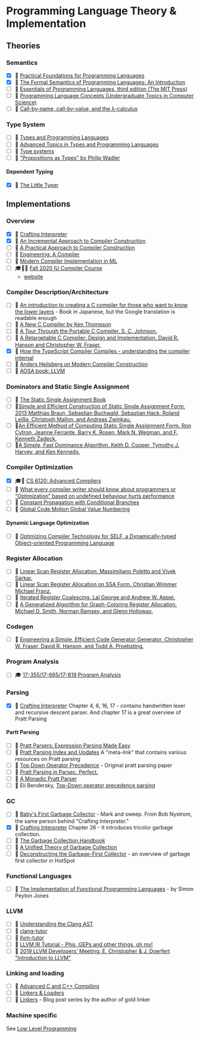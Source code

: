 # Programming Language Theory & Implementation
## Theories
### Semantics
- [x] 📘 [Practical Foundations for Programming Languages](http://www.cs.cmu.edu/~rwh/pfpl/)
- [x] 📘 [The Formal Semantics of Programming Languages: An Introduction](https://mitpress.mit.edu/books/formal-semantics-programming-languages)
- [ ] 📘 [Essentials of Programming Languages, third edition (The MIT Press)](https://www.amazon.com/Essentials-Programming-Languages-MIT-Press/dp/0262062798)
- [ ] 📘 [Programming Language Concepts (Undergraduate Topics in Computer Science)](https://www.amazon.com/Programming-Language-Concepts-Undergraduate-Computer/dp/1447141555)
- [ ] 📄 [Call-by-name, call-by-value, and the λ-calculus](https://homepages.inf.ed.ac.uk/gdp/publications/cbn_cbv_lambda.pdf)

### Type System
- [ ] 📘 [Types and Programming Languages](https://mitpress.mit.edu/books/types-and-programming-languages)
- [ ] 📘 [Advanced Topics in Types and Programming Languages](https://www.cis.upenn.edu/~bcpierce/attapl/)
- [ ] 📄 [Type systems](http://lucacardelli.name/papers/typesystems.pdf)
- [ ] 🎥 ["Propositions as Types" by Philip Wadler](https://www.youtube.com/watch?v=IOiZatlZtGU)

#### Dependent Typing
- [x] 📘 [The Little Typer](https://mitpress.mit.edu/books/little-typer)

## Implementations

### Overview
- [x] 📘 [Crafting Interpreter](http://www.craftinginterpreters.com/)
- [x] 📄 [An Incremental Approach to Compiler Construction](http://scheme2006.cs.uchicago.edu/11-ghuloum.pdf)
- [ ] 📘 [A Practical Approach to Compiler Construction](https://www.amazon.com/Practical-Approach-Compiler-Construction-Undergraduate/dp/3319527878)
- [ ] 📘 [Engineering: A Compiler](https://www.amazon.com/Engineering-Compiler-Keith-D-Cooper-dp-0128154128/dp/0128154128)
- [ ] 📘 [Modern Compiler Implementation in ML](https://www.amazon.com/Modern-Compiler-Implement-Andrew-Appel/dp/0521607647)
- [ ] 🎓🎥📘 [Fall 2020 IU Compiler Course](https://github.com/IUCompilerCourse/IU-P423-P523-E313-E513-Fall-2020)
    - [website](https://iucompilercourse.github.io/IU-P423-P523-E313-E513-Fall-2020/)

### Compiler Description/Architecture
- [ ] 📘 [An introduction to creating a C compiler for those who want to know the lower layers](https://www-sigbus-info.translate.goog/compilerbook?_x_tr_sl=auto&_x_tr_tl=en&_x_tr_hl=en) - Book in Japanese, but the Google translation is readable enough
- [ ] 📄 [A New C Compiler by Ken Thompson](http://c9x.me/compile/bib/new-c.pdf)
- [ ] 📄 [A Tour Through the Portable C Compiler. S. C. Johnson.](http://c9x.me/compile/bib/pcc-tour.pdf)
- [ ] 📘 [A Retargetable C Compiler: Design and Implementation. David R. Hanson and Christopher W. Fraser.](https://www.amazon.com/Retargetable-Compiler-Design-Implementation/dp/0805316701)
- [x] 🎥 [How the TypeScript Compiler Compiles - understanding the compiler internal](https://www.cs.cornell.edu/courses/cs6120/2020fa/self-guided/)
- [ ] 🎥 [Anders Hejlsberg on Modern Compiler Construction](https://channel9.msdn.com/Blogs/Seth-Juarez/Anders-Hejlsberg-on-Modern-Compiler-Construction)
- [ ] 📘 [AOSA book: LLVM](https://aosabook.org/en/llvm.html)

### Dominators and Static Single Assignment
- [ ] 📘 [The Static Single Assignment Book](http://ssabook.gforge.inria.fr/latest/book.pdf)
- [ ] 📄[Simple and Efficient Construction of Static Single Assignment Form. 2013 Matthias Braun, Sebastian Buchwald, Sebastian Hack, Roland Leißa, Christoph Mallon, and Andreas Zwinkau.](http://c9x.me/compile/bib/braun13cc.pdf)
- [ ] 📄[An Efficient Method of Computing Static Single Assignment Form. Ron Cytron, Jeanne Ferrante, Barry K. Rosen, Mark N. Wegman, and F. Kenneth Zadeck.](http://c9x.me/compile/bib/ssa.pdf)
- [ ] 📄[A Simple, Fast Dominance Algorithm. Keith D. Cooper, Tymothy J. Harvey, and Ken Kennedy.](http://c9x.me/compile/bib/quickdom.pdf)

### Compiler Optimization
- [x] 🎓🎥 [CS 6120: Advanced Compilers](https://www.cs.cornell.edu/courses/cs6120/2020fa/self-guided/)
- [ ] 📄 [What every compiler writer should know about programmers or “Optimization” based on undefined behaviour hurts performance](http://c9x.me/compile/bib/ubc.pdf)
- [ ] 📄 [Constant Propagation with Conditional Branches](http://c9x.me/compile/bib/constpropssa.pdf)
- [ ] 📄 [Global Code Motion Global Value Numbering](http://c9x.me/compile/bib/click-gvn.pdf)

#### Dynamic Language Optimization
- [ ] 📄 [Optimizing Compiler Technology for SELF, a Dynamically-typed Object-oriented Programming Language](https://dl.acm.org/doi/10.1145/74818.74831)

### Register Allocation
- [ ] 📄 [Linear Scan Register Allocation. Massimiliano Poletto and Vivek Sarkar.](http://c9x.me/compile/bib/linearscan.pdf)
- [ ] 📄 [Linear Scan Register Allocation on SSA Form. Christian Wimmer Michael Franz.](http://c9x.me/compile/bib/Wimmer10a.pdf)
- [ ] 📄 [Iterated Register Coalescing. Lal George and Andrew W. Appel.](http://c9x.me/compile/bib/irc.pdf)
- [ ] 📄 [A Generalized Algorithm for Graph-Coloring Register Allocation. Michael D. Smith, Norman Ramsey, and Glenn Holloway.](http://c9x.me/compile/bib/pcc-rega.pdf)

### Codegen
- [ ] 📄 [Engineering a Simple, Efficient Code Generator Generator. Christopher W. Fraser, David R. Hanson, and Todd A. Proebsting.](http://c9x.me/compile/bib/iburg.pdf)

### Program Analysis
- [ ] 🎓 [17-355/17-665/17-819 Program Analysis](http://www.cs.cmu.edu/~aldrich/courses/17-355-19sp/)

### Parsing
- [x] 📘 [Crafting Interpreter](http://www.craftinginterpreters.com/) Chapter 4, 6, 16, 17 - 
contains handwritten lexer and recursive descent parser. And chapter 17 is a great overview of Pratt Parsing

#### Partt Parsing
- [ ] 🔗 [Pratt Parsers: Expression Parsing Made Easy](http://journal.stuffwithstuff.com/2011/03/19/pratt-parsers-expression-parsing-made-easy/)
- [ ] 🔗 [Pratt Parsing Index and Updates](https://www.oilshell.org/blog/2017/03/31.html) A "meta-link" that contains various resources on Pratt parsing
- [ ] 🔗 [Top Down Operator Precedence](https://tdop.github.io/) - Original pratt parsing paper
- [ ] 🔗 [Pratt Parsing in Parsec. Perfect.](http://kindlang.blogspot.com/2016/08/pratt-parsing-in-parsec-perfect.html)
- [ ] 🔗 [A Monadic Pratt Parser](https://matthewmanela.com/blog/a-monadic-pratt-parser/)
- [ ] 🔗 Eli Bendersky, [Top-Down operator precedence parsing](https://eli.thegreenplace.net/2010/01/02/top-down-operator-precedence-parsing)

### GC
- [ ] 🔗 [Baby's First Garbage Collector](https://journal.stuffwithstuff.com/2013/12/08/babys-first-garbage-collector/) - Mark and sweep. From Bob Nystrom, the same person behind "Crafting Interpreter."
- [x] 📘 [Crafting Interpreter](http://www.craftinginterpreters.com/) Chapter 26 - It introduces tricolor garbage collection.
- [ ] 📘 [The Garbage Collection Handbook](https://gchandbook.org/)
- [ ] 📄 [A Unified Theory of Garbage Collection](https://researcher.watson.ibm.com/researcher/files/us-bacon/Bacon04Unified.pdf)
- [ ] 📄 [Deconstructing the Garbage-First Collector](https://users.cecs.anu.edu.au/~steveb/pubs/papers/g1-vee-2020.pdf) - an overview of garbage first collector in HotSpot

### Functional Languages
- [ ] 📘 [The Implementation of Functional Programming Languages](https://www.microsoft.com/en-us/research/wp-content/uploads/1987/01/slpj-book-1987-small.pdf) - by Simon Peyton Jones

### LLVM
- [ ] 🔗 [Understanding the Clang AST](https://lowlevelbits.org/how-to-learn-compilers-llvm-edition/)
- [ ] 🔗 [clang-tutor](https://github.com/banach-space/clang-tutor/)
- [ ] 🔗 [llvm-tutor](https://github.com/banach-space/llvm-tutor)
- [ ] 🎥 [LLVM IR Tutorial - Phis, GEPs and other things, oh my!](https://www.youtube.com/watch?v=m8G_S5LwlTo)
- [ ] 🎥 [2019 LLVM Developers’ Meeting: E. Christopher & J. Doerfert “Introduction to LLVM”](https://www.youtube.com/watch?v=J5xExRGaIIY)

###  Linking and loading
- [ ] 📘 [Advanced C and C++ Compiling](https://www.amazon.com/Advanced-C-Compiling-Milan-Stevanovic/dp/1430266678)
- [ ] 📘 [Linkers & Loaders](https://www.amazon.com/dp/1558604960)
- [ ] 🔗 [Linkers](https://www.airs.com/blog/archives/38) - Blog post series by the author of gold linker

### Machine specific
See [Low Level Programming](low_level_programming.md)